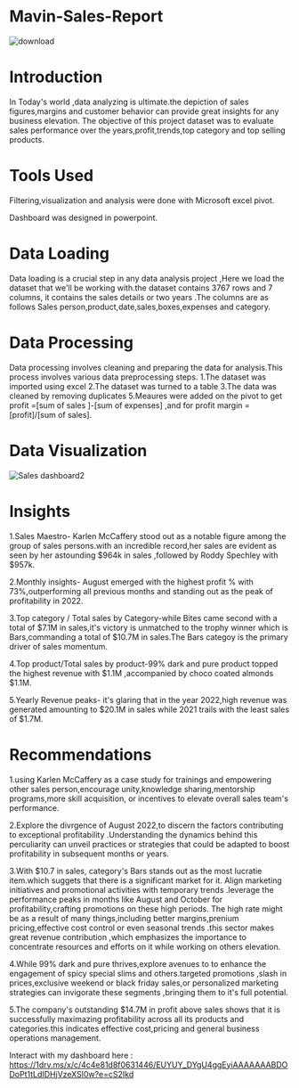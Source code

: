 # Mavin-Sales-Report

![download](https://github.com/user-attachments/assets/97d0ee04-1bf0-41ec-8821-5d14d914b720)

 # Introduction

 In Today's world ,data analyzing is ultimate.the depiction of sales figures,margins and customer behavior can provide great insights for any business elevation.
 The objective of this project dataset was to evaluate sales performance over the years,profit,trends,top category and top selling products.

 # Tools Used

Filtering,visualization and analysis were done with Microsoft excel pivot.

Dashboard was designed in powerpoint.

# Data Loading

Data loading is a crucial step in any data analysis project ,Here we load the dataset that we'll be working with.the dataset contains 3767 rows and 7 columns, it contains the sales details or two years .The columns are as follows Sales person,product,date,sales,boxes,expenses and category.

# Data Processing

Data processing involves cleaning and preparing the data for analysis.This process involves various data preprocessing steps.
1.The dataset was imported using excel
2.The dataset was turned to a table
3.The data was cleaned by removing duplicates
5.Meaures were added on the pivot to get profit =[sum of sales ]-[sum of expenses] ,and for profit margin =[profit]/[sum of sales].

# Data Visualization

![Sales dashboard2](https://github.com/user-attachments/assets/2ed369c0-4570-422c-97c9-d518155ff532)

 # Insights

 1.Sales Maestro- Karlen McCaffery stood out as a notable figure among the group of sales persons.with an incredible record,her sales are evident as seen by her astounding 
 $964k in sales ,followed by Roddy Spechley with $957k.
 
 2.Monthly insights- August emerged with the highest profit % with 73%,outperforming all previous months and standing out as the peak of profitability in 2022.
 
 3.Top category / Total sales by Category-while Bites came second with a total of $7.1M in sales,it's victory is unmatched to the trophy  winner which is Bars,commanding a
 total of $10.7M in sales.The Bars categoy is the primary driver of sales momentum.
 
 4.Top product/Total sales by product-99% dark and pure product topped the highest revenue with $1.1M ,accompanied by choco coated almonds $1.1M.
 
 5.Yearly Revenue peaks- it's glaring that in the year 2022,high revenue was generated amounting to $20.1M in sales while 2021 trails with the least sales of $1.7M. 

 # Recommendations

 1.using Karlen McCaffery as a case study for trainings and empowering other sales person,encourage unity,knowledge sharing,mentorship programs,more skill acquisition,
 or incentives to elevate overall sales team's performance.

 2.Explore the divrgence of August 2022,to discern the factors contributing to exceptional profitability .Understanding the dynamics behind this perculiarity can unveil practices or strategies that could be adapted to boost profitability in subsequent months or years.

 3.With $10.7 in sales, category's Bars stands out as the most lucratie item.which suggets that there is a significant market for it. Align marketing initiatives and promotional activities with temporary trends .leverage the performance peaks in months like August and October for profitability,crafting promotions on these high periods.
 The high rate might be as a result of many things,including better margins,prenium pricing,effective cost control or even seasonal trends .this sector makes great revenue contribution ,which emphasizes the importance to concentrate resources and efforts on it while working on others elevation.

 4.While 99% dark and pure thrives,explore avenues to to enhance the engagement of spicy special slims and others.targeted promotions ,slash in prices,exclusive weekend or black friday sales,or personalized marketing strategies can invigorate these segments ,bringing them to it's full potential.

 5.The company's outstanding $14.7M in profit above sales shows that it is successfully maximazing profitability across all its products and categories.this indicates effective cost,pricing and general business operations management.

 Interact with my dashboard here : https://1drv.ms/x/c/4c4e81d8f0631446/EUYUY_DYgU4ggEyiAAAAAAABDODoPt1tLdIDHjVzeXSl0w?e=cS2Ikd
 

 

